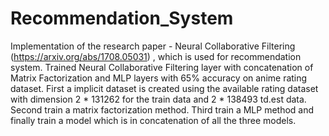 # Recommendation_System

Implementation of the research paper - Neural Collaborative Filtering (https://arxiv.org/abs/1708.05031) , which is used for recommendation system. Trained Neural Collaborative Filtering layer with concatenation of Matrix Factorization and MLP layers with 65% accuracy on anime rating dataset.
First a implicit dataset is created using the available rating dataset with dimension 2 * 131262 for the train data and 2 * 138493 td.est data.
Second train a matrix factorization method.
Third train a MLP method
and finally train a model which is in concatenation of all the three models.

